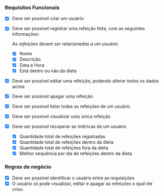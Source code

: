 ### Requisitos Funcionais

- [X] Deve ser possível criar um usuário
- [X] Deve ser possível registrar uma refeição feita, com as seguintes informações:

    *As refeições devem ser relacionadas a um usuário.*

    - [X] Nome
    - [X] Descrição
    - [X] Data e Hora
    - [X] Está dentro ou não da dieta
- [X] Deve ser possível editar uma refeição, podendo alterar todos os dados acima
- [X] Deve ser possível apagar uma refeição
- [X] Deve ser possível listar todas as refeições de um usuário
- [X] Deve ser possível visualizar uma única refeição
- [X] Deve ser possível recuperar as métricas de um usuário
    - [X] Quantidade total de refeições registradas
    - [X] Quantidade total de refeições dentro da dieta
    - [X] Quantidade total de refeições fora da dieta
    - [X] Melhor sequência por dia de refeições dentro da dieta

### Regras de negócio

- [X] Deve ser possível identificar o usuário entre as requisições
- [X] O usuário só pode visualizar, editar e apagar as refeições o qual ele criou
